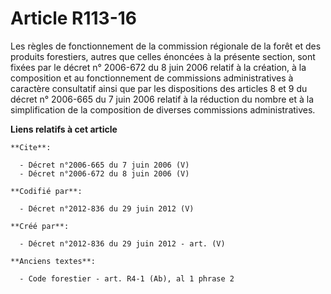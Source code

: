 # Article R113-16

Les règles de fonctionnement de la commission régionale de la forêt et des produits forestiers, autres que celles énoncées à
la présente section, sont fixées par le décret n° 2006-672 du 8 juin 2006 relatif à la création, à la composition et au
fonctionnement de commissions administratives à caractère consultatif ainsi que par les dispositions des articles 8 et 9 du
décret n° 2006-665 du 7 juin 2006 relatif à la réduction du nombre et à la simplification de la composition de diverses
commissions administratives.

**Liens relatifs à cet article**

	**Cite**:

	  - Décret n°2006-665 du 7 juin 2006 (V)
	  - Décret n°2006-672 du 8 juin 2006 (V)

	**Codifié par**:

	  - Décret n°2012-836 du 29 juin 2012 (V)

	**Créé par**:

	  - Décret n°2012-836 du 29 juin 2012 - art. (V)

	**Anciens textes**:

	  - Code forestier - art. R4-1 (Ab), al 1 phrase 2
